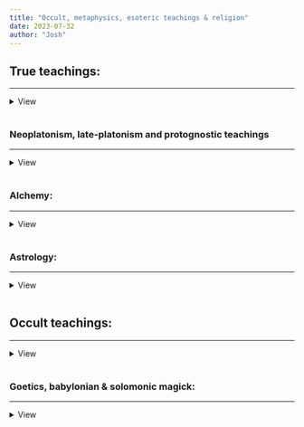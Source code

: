 ```yaml
---
title: "Occult, metaphysics, esoteric teachings & religion"
date: 2023-07-32
author: "Josh"
---
```


<h2>True teachings:</h2><hr>
<details>
    <summary>View</summary>
<br>
<h3><a href="https://www.youtube.com/watch?v=qfFJFgnmJdE">Hopi Prophecy by Thomas Banyacya (1995) Part 1 of 2 - YouTube</a></h3><br><hr class="white"><br>
<h3><a href="https://www.youtube.com/watch?v=-m6NQBUnm2I">Structures of the Archetypal Realm; How Nothing Becomes Something</a></h3><br><hr class="white"><br>

<h3><a href="https://asceticexperience.com/2019/09/what-is-the-uncreated-light-and-how-can-we-experience-it/">What is the Uncreated Light and how can we experience it? - The Ascetic Experience</a></h3><br><hr class="white"><br>
<h3><a href="https://vedavyasamandala.com/en/initiation-and-method-of-hesychasm/">Initiation and Method of Hesychasm</a></h3><br><hr class="white"><br>
<h3><a href="https://en.wikipedia.org/wiki/Hesychasm">Hesychasm</a></h3><br><hr class="white"><br>
<h3><a href="https://en.wikipedia.org/wiki/Palamism">Palamism</a></h3><br><hr class="white"><br>
<h3><a href="https://en.wikipedia.org/wiki/R%C5%AB%E1%B8%A5">Rūḥ</a></h3><br><hr class="white"><br>
<h3><a href="https://justaword.org/ahayah-or-yahuah/">AHAYAH or YAHUAH? Which is the Correct Name of The Most High?</a></h3><br><hr>
</details><br>
<h3>Neoplatonism, late-platonism and protognostic teachings</h3><hr>
<details>
    <summary>View</summary>
<br>
<h3><a href="https://en.wikipedia.org/wiki/Iamblichus">Iamblichus</a></h3><br><hr class="white"><br>
<h3><a href="https://biblehub.com/sermons/auth/barry/the_prince_of_the_power_of_the_air.htm">The Prince of the Power of the Air</a></h3><br><hr class="white"><br>
<h3><a href="https://www.gnosticwarrior.com/prince-of-the-power-of-the-air.html">Prince of the Power of the Air</a></h3><br><hr class="white"><br>
<h3><a href="https://en.wikipedia.org/wiki/Sethianism">Sethianism</a></h3><br><hr class="white"><br>
<h3><a href="https://en.wikipedia.org/wiki/Catharism">Catharism</a></h3><br><hr class="white"><br>
<h3><a href="https://en.wikipedia.org/wiki/Valentinianism">Valentinianism</a></h3><br><hr class="white"><br>
<h3><a href="https://muslimphilosophy.com/ip/rep/H003">Neoplatonism in Islamic philosophy</a></h3><br><hr class="white"><br>
</details><br>
<h3>Alchemy:</h3><hr>
<details>
    <summary>View</summary>
<br>
<h3><a href="https://en.wikipedia.org/wiki/Rebis">Rebis</a></h3><br><hr class="white"><br>
<h3><a href="https://www.libraryanswer.com/is-alchemy-haram/">Is Alchemy Haram?</a></h3><br><hr class="white"><br>
<h3><a href="https://carljungdepthpsychologysite.blog/2019/11/22/carl-jung-on-the-black-sun-sol-niger/">Carl Jung on the Black Sun</a></h3><br><hr class="white"><br>
<h3><a href="https://www.crystalinks.com/blacksun.html">Black Sun: Astronomy, Mythology, Alchemy</a></h3><br><hr class="white"><br>
<h3><a href="https://www.gnosticwarrior.com/symbolic-masonry">The Autonomous Order of the Modern and Perfecting Rite of Symbolic Masonry</a></h3><br><hr class="white"><br>
</details><br>
<h3>Astrology:</h3><hr>
<details>
    <summary>View</summary>
<br>
<h3><a href="https://www.gotquestions.org/morning-star.html">Why are both Jesus and Satan referred to as the morning star?</a></h3><br><hr class="white"><br>
<h3><a href="https://www.ancient-code.com/deciphering-sirius-and-orion/">Deciphering Sirius and Orion</a></h3><br><hr class="white"><br>
<h3><a href="http://www.greatdreams.com/dogstar.htm"> SIRIUS THE DOG STAR
THE LOST AND MISSING STAR </a></h3><br><hr class="white"><br>
<h3><a href="https://referenceworks.brillonline.com/entries/encyclopaedia-of-the-quran/sirius-EQSIM_00391">Sirius - Qurʾān</a></h3><br><hr class="white"><br>
<h3><a href="https://niqnaq.wordpress.com/2009/08/03/does-our-sun-revolve-around-sirius-you-tell-me/">does our sun revolve around sirius? you tell me</a></h3><br><hr class="white"><br>
<h3><a href="https://emmausroadministries.international/2020/05/29/the-real-story-in-the-stars-part-10-the-lyre-the-altar-and-the-dragon/">The REAL Story In The Stars Part 10: The Lyre, The Altar, And The Dragon. – Emmaus Road Ministries</a></h3><br><hr class="white"><br>
</details><br>
<h2>Occult teachings:</h2><hr>
<details>
    <summary>View</summary>
<br>
<h3><a href="http://www.english.grimoar.cz/">Grimoar - massive library of occult literature</a></h3><br><hr class="white"><br>
</details><br>
<h3>Goetics, babylonian & solomonic magick:</h3><hr>
<details>
    <summary>View</summary>
<br>
<h3><a href="https://www.72goetia.com/">72 demons of Solomon in the Ars Goetia</a></h3><br><hr class="white"><br>
<h3><a href="https://en.wikipedia.org/wiki/Divine_Council">Babylonian/Sumerian/Caananite Divine Council</a></h3><br><hr class="white"><br>
<h3><a href="https://www.chabad.org/kabbalah/article_cdo/aid/380598/jewish/Creation-and-the-Name-of-72.htm">Creation and the Name of 72 - All worlds and all creatures were created through permutations of holy names - Chabad.org</a></h3><br><hr class="white"><br>
<h3><a href="https://phys.org/news/2023-07-mind-parasitic-worms-genes-animal.html">'Mind controlling' parasitic worms are missing genes found in every other animal, researchers find</a></h3><br><hr class="white"><br>
<h3><a href="Divine Council">Kabbalah Names >> 72 Names of God | Kabbalah Names</a></h3><br><hr class="white"><br>
<h3><a href="http://www.come-and-hear.com/kethuboth/kethuboth_11.html">Babylonian Talmud: Kethuboth 11</a></h3><br><hr class="white"><br>
<h3><a href="https://esotericarchives.com/solomon/ksol.htm">The Key of Solomon (Clavicula Salomonis) edited by S. Liddell MacGregor Mathers</a></h3><br><hr class="white"><br>
<h3><a href="https://esotericarchives.com/solomon/ksol.htm">The Clavicle of Solomon, revealed by Ptolomy the Grecian. (Sloane 3847)</a></h3><br><hr class="white"><br>
</details>